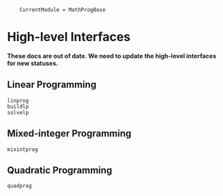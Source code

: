 ```@meta
	CurrentModule = MathProgBase
```

# High-level Interfaces

**These docs are out of date. We need to update the high-level interfaces for new statuses.**

## Linear Programming

```@docs
linprog
buildlp
solvelp
```

## Mixed-integer Programming

```@docs
mixintprog
```

## Quadratic Programming

```@docs
quadprog
```
